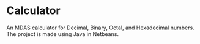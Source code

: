# Calculator
An MDAS calculator for Decimal, Binary, Octal, and Hexadecimal numbers.
The project is made using Java in Netbeans.
